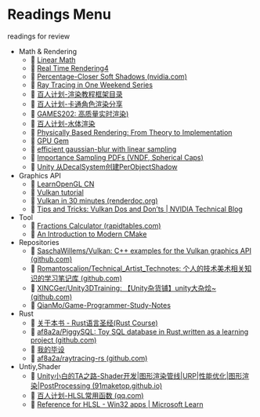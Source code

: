 # Readings Menu

 readings for review



- Math & Rendering
	- 📖 [Linear Math](https://github.com/kenjihiranabe/The-Art-of-Linear-Algebra/blob/main/README-zh-CN.md)
	- 📖 [Real Time Rendering4](https://github.com/Morakito/Real-Time-Rendering-4th-CN?tab=readme-ov-file)
	- 📖 [Percentage-Closer Soft Shadows (nvidia.com)](https://developer.download.nvidia.com/shaderlibrary/docs/shadow_PCSS.pdf)
	- 🔗 [Ray Tracing in One Weekend Series](https://raytracing.github.io/)
	- 🔗 [百人计划-渲染教程框架目录](https://docs.qq.com/doc/DUFdKZE1oVFd3ZlBs)
	- 🔗 [百人计划-卡通角色渲染分享](https://docs.qq.com/slide/DUUFvRUxkSUN0Wm5P?u=38b88cc393ca40e581ff6754fbee0ea8)
	- 📖 [GAMES202: 高质量实时渲染)](https://sites.cs.ucsb.edu/~lingqi/teaching/games202.html)
	- 🔗 [百人计划-水体渲染](https://docs.qq.com/slide/DUWZaempMenVLbFph?u=595fa66de7d741d98dc3f0e42c829477)
	- 📖 [Physically Based Rendering: From Theory to Implementation](https://pbr-book.org/4ed/contents)
	- 📖 [GPU Gem](https://developer.nvidia.com/gpugems/gpugems/contributors)
	- 🔗 [efficient gaussian-blur with linear sampling](https://www.rastergrid.com/blog/2010/09/efficient-gaussian-blur-with-linear-sampling/)
	- 🔗 [‌​​​​‬​‍​‬​​​‍​​‍‍‌​‍‬⁠​‬​​​⁠‌​‍​​​﻿﻿‍‍‬​﻿‍‬‌​‌​‍‬Importance Sampling PDFs (VNDF, Spherical Caps)](https://miusjun13qu.feishu.cn/docx/PerwdWePRoeDxaxz5k0cpHpVnWb)
	- 🔗 [Unity 从DecalSystem创建PerObjectShadow](https://zhuanlan.zhihu.com/p/666545782)
- Graphics API
	- 🔗 [LearnOpenGL CN](https://learnopengl-cn.github.io/)
	- 🔗 [Vulkan tutorial](https://vulkan-tutorial.com/)
	- 🔗 [Vulkan in 30 minutes (renderdoc.org)](https://renderdoc.org/vulkan-in-30-minutes.html)
	- 🔗 [Tips and Tricks: Vulkan Dos and Don’ts | NVIDIA Technical Blog](https://developer.nvidia.com/blog/vulkan-dos-donts/) 
- Tool
	- 🔗 [Fractions Calculator (rapidtables.com)](https://www.rapidtables.com/calc/math/fractions-calculator.html)
	- 🔗 [An Introduction to Modern CMake](https://cliutils.gitlab.io/modern-cmake/README.html)
- Repositories
	- 🔗 [SaschaWillems/Vulkan: C++ examples for the Vulkan graphics API (github.com)](https://github.com/SaschaWillems/Vulkan)
	- 🔗 [Romantoscalion/Technical_Artist_Technotes: 个人的技术美术相关知识的学习笔记库 (github.com)](https://github.com/Romantoscalion/Technical_Artist_Technotes)
	- 🔗 [XINCGer/Unity3DTraining: 【Unity杂货铺】unity大杂烩~ (github.com)](https://github.com/XINCGer/Unity3DTraining)
	- 🔗 [QianMo/Game-Programmer-Study-Notes](https://github.com/QianMo/Game-Programmer-Study-Notes)
- Rust
	- 🔗 [关于本书 - Rust语言圣经(Rust Course)](https://course.rs/about-book.html)
	- 🔗 [af8a2a/PiggySQL: Toy SQL database in Rust,written as a learning project (github.com)](https://github.com/af8a2a/PiggySQL)
	- 🔗 [我的毕设](/Notes/我的毕设与Rust.md)
	- 🔗 [af8a2a/raytracing-rs (github.com)](https://github.com/af8a2a/raytracing-rs)
- Untiy,Shader
	- 🔗 [Unity小白的TA之路-Shader开发|图形渲染管线|URP|性能优化|图形渲染|PostProcessing (91maketop.github.io)](https://91maketop.github.io/ta/#/README)
	- 🔗 [百人计划-HLSL常用函数 (qq.com)](https://docs.qq.com/slide/DUVdsTFBJUnpsUGVV)
	- 🔗 [Reference for HLSL - Win32 apps | Microsoft Learn](https://learn.microsoft.com/en-us/windows/win32/direct3dhlsl/dx-graphics-hlsl-reference)